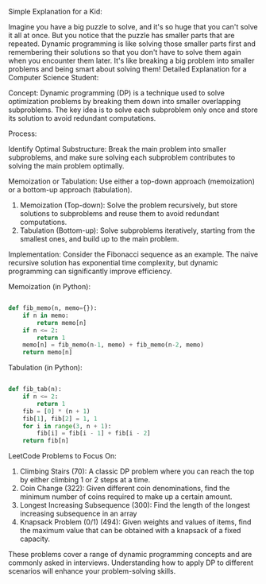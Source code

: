 Simple Explanation for a Kid:

Imagine you have a big puzzle to solve, and it's so huge that you can't solve it all at once. But you notice that the puzzle has smaller parts that are repeated. Dynamic programming is like solving those smaller parts first and remembering their solutions so that you don't have to solve them again when you encounter them later. It's like breaking a big problem into smaller problems and being smart about solving them!
Detailed Explanation for a Computer Science Student:

Concept:
Dynamic programming (DP) is a technique used to solve optimization problems by breaking them down into smaller overlapping subproblems. The key idea is to solve each subproblem only once and store its solution to avoid redundant computations.

Process:

Identify Optimal Substructure: Break the main problem into smaller subproblems, and make sure solving each subproblem contributes to solving the main problem optimally.

Memoization or Tabulation: Use either a top-down approach (memoization) or a bottom-up approach (tabulation).
1. Memoization (Top-down): Solve the problem recursively, but store solutions to subproblems and reuse them to avoid redundant computations.
2. Tabulation (Bottom-up): Solve subproblems iteratively, starting from the smallest ones, and build up to the main problem.

Implementation:
Consider the Fibonacci sequence as an example. The naive recursive solution has exponential time complexity, but dynamic programming can significantly improve efficiency.

Memoization (in Python):

```python

def fib_memo(n, memo={}):
    if n in memo:
        return memo[n]
    if n <= 2:
        return 1
    memo[n] = fib_memo(n-1, memo) + fib_memo(n-2, memo)
    return memo[n]
```

Tabulation (in Python):

```python

def fib_tab(n):
    if n <= 2:
        return 1
    fib = [0] * (n + 1)
    fib[1], fib[2] = 1, 1
    for i in range(3, n + 1):
        fib[i] = fib[i - 1] + fib[i - 2]
    return fib[n]
```

LeetCode Problems to Focus On:

1. Climbing Stairs (70): A classic DP problem where you can reach the top by either climbing 1 or 2 steps at a time.
2. Coin Change (322): Given different coin denominations, find the minimum number of coins required to make up a certain amount.
3. Longest Increasing Subsequence (300): Find the length of the longest increasing subsequence in an array
4. Knapsack Problem (0/1) (494): Given weights and values of items, find the maximum value that can be obtained with a knapsack of a fixed capacity.

These problems cover a range of dynamic programming concepts and are commonly asked in interviews. Understanding how to apply DP to different scenarios will enhance your problem-solving skills.